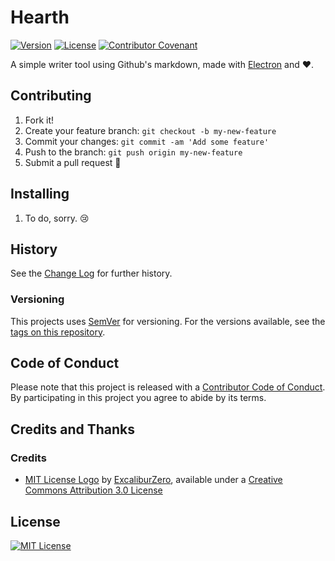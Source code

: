 # Hearth

[![Version](https://img.shields.io/badge/version-0.2.0--alpha-lightgrey.svg "0.2.0-alpha")](https://github.com/nereare/Hearth/)
[![License](https://img.shields.io/github/license/Nereare/Genesis.svg)](https://github.com/Nereare/Genesis)
[![Contributor Covenant](https://img.shields.io/badge/Contributor%20Covenant-v1.4%20adopted-ff69b4.svg)](https://github.com/nereare/Hearth/blob/master/code-of-conduct.md)

A simple writer tool using Github's markdown, made with [Electron](https://electronjs.org/) and :heart:.

## Contributing

1. Fork it!
2. Create your feature branch: `git checkout -b my-new-feature`
3. Commit your changes: `git commit -am 'Add some feature'`
4. Push to the branch: `git push origin my-new-feature`
5. Submit a pull request :tada:

## Installing

1. To do, sorry. :cry:

## History

See the [Change Log](https://github.com/nereare/Hearth/blob/master/changelog.md) for further history.

### Versioning

This projects uses [SemVer](http://semver.org/) for versioning. For the versions available, see the [tags on this repository](https://github.com/nereare/Hearth/tags).

## Code of Conduct

Please note that this project is released with a [Contributor Code of Conduct](https://github.com/nereare/Hearth/blob/master/code-of-conduct.md). By participating in this project you agree to abide by its terms.

## Credits and Thanks

### Credits

 * [MIT License Logo](http://excaliburzero.deviantart.com/art/MIT-License-Logo-595847140) by [ExcaliburZero](http://excaliburzero.deviantart.com/), available under a [Creative Commons Attribution 3.0 License](https://creativecommons.org/licenses/by/3.0/)

## License

[![MIT License](http://i.imgur.com/Ze3dFob.png "MIT License")](https://opensource.org/licenses/MIT)
